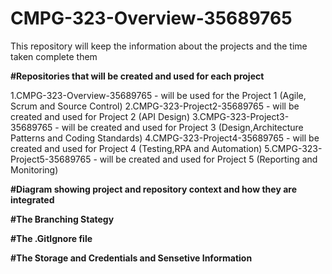# CMPG-323-Overview-35689765
This repository will keep the information about the projects and the time taken complete them

**#Repositories that will be created and used for each project**

1.CMPG-323-Overview-35689765 - will be used for the Project 1 (Agile, Scrum and Source Control)
2.CMPG-323-Project2-35689765 - will be created and used for Project 2 (API Design)
3.CMPG-323-Project3-35689765 - will be created and used for Project 3 (Design,Architecture Patterns and Coding Standards)
4.CMPG-323-Project4-35689765 - will be created and used for Project 4 (Testing,RPA and Automation)
5.CMPG-323-Project5-35689765 - will be created and used for Project 5 (Reporting and Monitoring)

**#Diagram showing project and repository context and how they are integrated**

**#The Branching Stategy**

**#The .GitIgnore file**

**#The Storage and Credentials and Sensetive Information**

